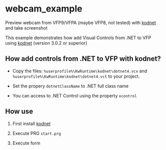 # webcam_example

Preview webcam from VFP9/VFPA (maybe VFP8, not tested) with [kodnet](https://github.com/FoxShell/kodnet) and take screenshot

This example demonstrates how add Visual Controls from .NET to VFP using [kodnet](https://github.com/FoxShell/kodnet) (version 3.0.2 or superior)

## How add controls from .NET to VFP with kodnet?

- Copy the files: ```%userprofile%\KwRuntime\kodnet\dotnet4.vcx``` and ```%userprofile%\KwRuntime\kodnet\dotnet4.vct``` to your project.

- Set the propery ```dotnetClassName``` to .NET full class name

- You can access to .NET Control using the property ```ocontrol```


## How use

1. First install [kodnet](https://github.com/FoxShell/kodnet)

2. Execute PRG ```start.prg```

3. Execute form